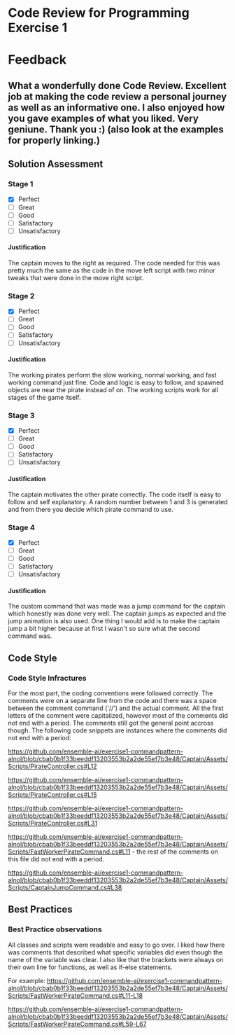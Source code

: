 # Code Review for Programming Exercise 1 #

# Feedback #

What a wonderfully done Code Review. Excellent job at making the code review a personal journey as well as an informative one. I also enjoyed how you gave examples of what you liked. Very geniune. Thank you :) (also look at the examples for properly linking.)
---

## Solution Assessment ##

### Stage 1 ###

- [x] Perfect
- [ ] Great
- [ ] Good
- [ ] Satisfactory
- [ ] Unsatisfactory

#### Justification ##### 
The captain moves to the right as required. The code needed for this was pretty much the same as the code in the move left script with two minor tweaks that were done in the move right script.

### Stage 2 ###

- [x] Perfect
- [ ] Great
- [ ] Good
- [ ] Satisfactory
- [ ] Unsatisfactory

#### Justification ##### 
The working pirates perform the slow working, normal working, and fast working command just fine. Code and logic is easy to follow, and spawned objects are near the pirate instead of on. The working scripts work for all stages of the game itself. 

### Stage 3 ###

- [x] Perfect
- [ ] Great
- [ ] Good
- [ ] Satisfactory
- [ ] Unsatisfactory

#### Justification ##### 
The captain motivates the other pirate correctly. The code itself is easy to follow and self explanatory. A random number between 1 and 3 is generated and from there you decide which pirate command to use.

### Stage 4 ###

- [x] Perfect
- [ ] Great
- [ ] Good
- [ ] Satisfactory
- [ ] Unsatisfactory

#### Justification ##### 
The custom command that was made was a jump command for the captain which honestly was done very well. The captain jumps as expected and the jump animation is also used. One thing I would add is to make the captain jump a bit higher because at first I wasn't so sure what the second command was.

## Code Style ##

### Code Style Infractures ###

For the most part, the coding conventions were followed correctly. The comments were on a separate line from the code and there was a space between the comment command ('//') and the actual comment. All the first letters of the comment were capitalized, however most of the comments did not end with a period. The comments still got the general point accross though. The following code snippets are instances where the comments did not end with a period:

https://github.com/ensemble-ai/exercise1-commandpattern-alnol/blob/cbab0b1f33beeddf13203553b2a2de55ef7b3e48/Captain/Assets/Scripts/PirateController.cs#L12

https://github.com/ensemble-ai/exercise1-commandpattern-alnol/blob/cbab0b1f33beeddf13203553b2a2de55ef7b3e48/Captain/Assets/Scripts/PirateController.cs#L15

https://github.com/ensemble-ai/exercise1-commandpattern-alnol/blob/cbab0b1f33beeddf13203553b2a2de55ef7b3e48/Captain/Assets/Scripts/PirateController.cs#L31

https://github.com/ensemble-ai/exercise1-commandpattern-alnol/blob/cbab0b1f33beeddf13203553b2a2de55ef7b3e48/Captain/Assets/Scripts/FastWorkerPirateCommand.cs#L11 - the rest of the comments on this file did not end with a period.

https://github.com/ensemble-ai/exercise1-commandpattern-alnol/blob/cbab0b1f33beeddf13203553b2a2de55ef7b3e48/Captain/Assets/Scripts/CaptainJumpCommand.cs#L38

## Best Practices ##

### Best Practice observations ###

All classes and scripts were readable and easy to go over. I liked how there was comments that described what specific variables did even though the name of the variable was clear. I also like that the brackets were always on their own line for functions, as well as if-else statements.

For example: https://github.com/ensemble-ai/exercise1-commandpattern-alnol/blob/cbab0b1f33beeddf13203553b2a2de55ef7b3e48/Captain/Assets/Scripts/FastWorkerPirateCommand.cs#L11-L18

https://github.com/ensemble-ai/exercise1-commandpattern-alnol/blob/cbab0b1f33beeddf13203553b2a2de55ef7b3e48/Captain/Assets/Scripts/FastWorkerPirateCommand.cs#L59-L67

